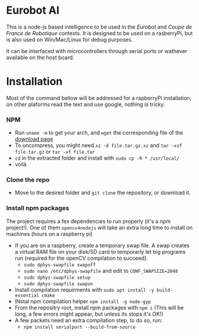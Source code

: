 # Eurobot AI
This is a node-js based intelligence to be used in the *Eurobot* and *Coupe de France de Robotique* contests.
It is designed to be used on a rasberryPi, but is also used on Win/Mac/Linux for debug purposes.

It can be interfaced with microcontrollers through serial ports or wathever available on the host board.

# Installation
Most of the command bellow will be addressed for a rapberryPi installation, on other plaforms read the text and use google, nothing is tricky.

### NPM
- Run `uname -m` to get your arch, and `wget` the corresponding file of the [download page](https://nodejs.org/en/download/)
- To uncompress, you might need `xz -d file.tar.gz.xz` and `tar -xzf file.tar.gz` or `tar -xf file.tar`
- `cd` in the extracted folder and install with `sudo cp -R * /usr/local/`
- voilà

### Clone the repo
- Move to the desired folder and `git clone` the repository, or download it.

### Install npm packages
The project requires a fex dependencies to run properly (it's a npm project!). One of them `opencv4nodejs` will take an extra long time to install on machines (hours on a raspberry pi)

- If you are on a raspberry, create a temporary swap file. A swap creates a virtual RAM file on your disk/SD card to temporarly let big programs run (required for the openCV compilation to succeed).
    - `sudo dphys-swapfile swapoff`
    - `sudo nano /etc/dphys-swapfile` and edit to `CONF_SWAPSIZE=2048`
    - `sudo dphys-swapfile setup`
    - `sudo dphys-swapfile swapon`
- Install compilation requirments with `sudo apt install -y build-essential cmake`
- INstal npm compilation helper `npm install -g node-gyp`
- From the repositry root, install npm packages with `npm i` (This will be long, a few errors might appear, but unless its stops it's OK!)
- A few packets need an extra compilation step, to do so, run:
    - `npm install serialport --build-from-source`
